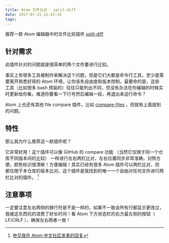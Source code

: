 ```yaml
---
title: Atom 文件比对： split-diff
date: 2017-07-31 22:43:15
tags:
---
```


推荐一款 Atom 编辑器中的文件比较插件 [split-diff][8b3673f0]

  [8b3673f0]: https://atom.io/packages/split-diff "split-diff"

<!-- more -->

## 针对需求

此插件针对的问题就是很简单的两个文件要进行比较。

事实上有很多工具被制作来解决这个问题，但是它们大都是命令行工具，至少是需要离开熟悉好用的 Atom 环境，让你丧失自由度和版本控制。最要命的是，这些工具（比如很多 bash 预装的）往往只能列出不同，但没有办法在你编辑的时候实时更新给你看，难道你要看一下行号然后编辑一段，再退出来运行命令？

Atom 上也还有其他 file compare 插件，比如 [compare-files][867f33a5] ，但就有上面提到的问题。

  [867f33a5]: https://atom.io/packages/compare-files "compare-files atom 插件"

## 特性

那么我为什么推荐这一款插件呢？

它非常好用！这个插件可以像 GitHub 的 compare 功能 （当然它仅限于同一个仓库不同版本间的比较） 一样进行左右两栏比对，左右位置同步非常准确，对照方便，颜色标识很清晰！方便编辑！其实已经有很多 Atom 插件可以两栏比对，但都仅限于本仓库的版本比对。这个插件是我找到的唯一一个自由对任何文件进行两栏比对的插件。 [^1]

## 注意事项

一定要注意左右两侧的换行符是不是一样的，如果不一致会所有行都显示更改过，我被这东西坑的浪费了好长时间！看 Atom 下方状态栏的右方最左侧的按钮（ LF/CRLF ），确保左右两者一致！

[^1]: [参见我在 Atom 中文社区发表的回复](https://atom-china.org/t/atom/814/3?u=leo-mu)
